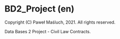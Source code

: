 # BD2_Project (en)
 
 Copyright (C) Paweł Maśluch, 2021. All rights reserved.
 
 Data Bases 2 Project - Civil Law Contracts.
